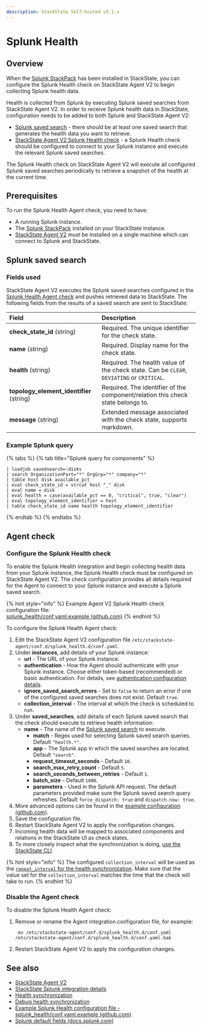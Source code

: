 ```yaml
---
description: StackState Self-hosted v5.1.x 
---
```


# Splunk Health

## Overview

When the [Splunk StackPack](splunk_stackpack.md) has been installed in StackState, you can configure the Splunk Health check on StackState Agent V2 to begin collecting Splunk health data.

Health is collected from Splunk by executing Splunk saved searches from StackState Agent V2. In order to receive Splunk health data in StackState, configuration needs to be added to both Splunk and StackState Agent V2:

* [Splunk saved search](splunk_health.md#splunk-saved-search) - there should be at least one saved search that generates the health data you want to retrieve.
* [StackState Agent V2 Splunk Health check](splunk_health.md#agent-check) - a Splunk Health check should be configured to connect to your Splunk instance and execute the relevant Splunk saved searches.

The Splunk Health check on StackState Agent V2 will execute all configured Splunk saved searches periodically to retrieve a snapshot of the health at the current time.

## Prerequisites

To run the Splunk Health Agent check, you need to have:

* A running Splunk instance.
* The [Splunk StackPack](splunk_stackpack.md) installed on your StackState instance.
* [StackState Agent V2](/setup/agent/about-stackstate-agent.md) must be installed on a single machine which can connect to Splunk and StackState.

## Splunk saved search

### Fields used

StackState Agent V2 executes the Splunk saved searches configured in the [Splunk Health Agent check](splunk_health.md#agent-check) and pushes retrieved data to StackState. The following fields from the results of a saved search are sent to StackState:

| Field                                      | Description                                                                     |
|:-------------------------------------------|:--------------------------------------------------------------------------------|
| **check\_state\_id** (string)              | Required. The unique identifier for the check state.                                      |
| **name** (string)                          | Required. Display name for the check state.                                               |
| **health** (string)                        | Required. The health value of the check state. Can be `CLEAR`, `DEVIATING` or `CRITICAL`. |
| **topology\_element\_identifier** (string) | Required. The identifier of the component/relation this check state belongs to.           |
| **message** (string)                       | Extended message associated with the check state, supports markdown.            |

### Example Splunk query

{% tabs %}
{% tab title="Splunk query for components" %}
```text
| loadjob savedsearch=:disks
| search OrganizationPart="*" OrgGrp="*" company="*"
| table host disk available_pct
| eval check_state_id = strcat host "_" disk
| eval name = disk
| eval health = case(available_pct == 0, "critical", true, "clear") 
| eval topology_element_identifier = host
| table check_state_id name health topology_element_identifier
```
{% endtab %}
{% endtabs %}

## Agent check

### Configure the Splunk Health check

To enable the Splunk Health integration and begin collecting health data from your Splunk instance, the Splunk Health check must be configured on StackState Agent V2. The check configuration provides all details required for the Agent to connect to your Splunk instance and execute a Splunk saved search.

{% hint style="info" %}
Example Agent V2 Splunk Health check configuration file:  
[splunk\_health/conf.yaml.example \(github.com\)](https://github.com/StackVista/stackstate-agent-integrations/blob/master/splunk_health/stackstate_checks/splunk_health/data/conf.yaml.example)
{% endhint %}

To configure the Splunk Health Agent check:

1. Edit the StackState Agent V2 configuration file `/etc/stackstate-agent/conf.d/splunk_health.d/conf.yaml`.
2. Under **instances**, add details of your Splunk instance:
   * **url** - The URL of your Splunk instance.
   * **authentication** - How the Agent should authenticate with your Splunk instance. Choose either token-based \(recommended\) or basic authentication. For details, see [authentication configuration details](splunk_stackpack.md#authentication).
   * **ignore\_saved\_search\_errors** - Set to `false` to return an error if one of the configured saved searches does not exist. Default `true`.
   * **collection_interval** - The interval at which the check is scheduled to run.
3. Under **saved\_searches**, add details of each Splunk saved search that the check should execute to retrieve health information: 
   * **name** - The name of the [Splunk saved search](splunk_health.md#splunk-saved-search) to execute.
     * **match** - Regex used for selecting Splunk saved search queries. Default `"health.*"`.
     * **app** - The Splunk app in which the saved searches are located. Default `"search"`.
     * **request\_timeout\_seconds** - Default `10`.
     * **search\_max\_retry\_count** - Default `5`.
     * **search\_seconds\_between\_retries** - Default `1`.
     * **batch\_size** - Default `1000`.
     * **parameters** - Used in the Splunk API request. The default parameters provided make sure the Splunk saved search query refreshes. Default `force_dispatch: true` and `dispatch.now: true`.
4. More advanced options can be found in the [example configuration \(github.com\)](https://github.com/StackVista/stackstate-agent-integrations/blob/master/splunk_health/stackstate_checks/splunk_health/data/conf.yaml.example). 
5. Save the configuration file.
6. Restart StackState Agent V2 to apply the configuration changes.
7. Incoming health data will be mapped to associated components and relations in the StackState UI as check states.
8. To more closely inspect what the synchronization is doing, [use the StackState CLI](../../../configure/health/debug-health-sync.md)

{% hint style="info" %}
The configured `collection_interval` will be used as the [`repeat_interval` for the health synchronization](../../../configure/health/health-synchronization.md#repeat-interval). Make sure that the value set for the `collection_interval` matches the time that the check will take to run.
{% endhint %}

### Disable the Agent check

To disable the Splunk Health Agent check:

1. Remove or rename the Agent integration configuration file, for example:

   ```text
    mv /etc/stackstate-agent/conf.d/splunk_health.d/conf.yaml /etc/stackstate-agent/conf.d/splunk_health.d/conf.yaml.bak
   ```

2. Restart StackState Agent V2 to apply the configuration changes.

## See also

* [StackState Agent V2](../../../setup/agent/about-stackstate-agent.md)
* [StackState Splunk integration details](splunk_stackpack.md)
* [Health synchronization](../../../configure/health/health-synchronization.md)
* [Debug health synchronization](../../../configure/health/debug-health-sync.md)
* [Example Splunk Health configuration file - splunk\_health/conf.yaml.example \(github.com\)](https://github.com/StackVista/stackstate-agent-integrations/blob/master/splunk_health/stackstate_checks/splunk_health/data/conf.yaml.example)
* [Splunk default fields \(docs.splunk.com\)](https://docs.splunk.com/Documentation/Splunk/9.0.1/Data/Aboutdefaultfields)

